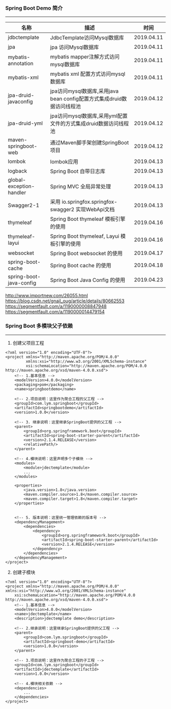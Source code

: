 ### Spring Boot Demo 简介
---
名称 | 描述 | 时间
-- | -- | --
jdbctemplate | JdbcTemplate访问Mysql数据库 | 2019.04.11
jpa | jpa 访问Mysql数据库 | 2019.04.11
mybatis-annotation | mybatis mapper注解方式访问mysql数据库 | 2019.04.11
mybatis-xml | mybatis xml 配置方式访问mysql数据库 | 2019.04.11
jpa-druid-javaconfig | jpa访问mysql数据库,采用java bean config配置方式集成druid数据访问线程池 | 2019.04.12
jpa-druid-yml | jpa访问mysql数据库,采用yml配置文件的方式集成druid数据访问线程池 | 2019.04.12
maven-springboot-web | 通过Maven脚手架创建SpringBoot项目 | 2019.04.12
lombok | lombok应用 | 2019.04.13
logback | Spring Boot 自带日志库 | 2019.04.13
global-exception-handler | Spring MVC 全局异常处理 | 2019.04.13
Swagger2-1 | 采用 io.springfox.springfox-swagger2 实现WebApi文档 | 2019.04.13
thymeleaf | Spring Boot thymeleaf 模板引擎的使用 | 2019.04.16
thymeleaf-layui | Spring Boot thymeleaf, Layui 模板引擎的使用 | 2019.04.16
websocket | Spring Boot websocket 的使用 | 2019.04.17
spring-boot-cache | Spring Boot cache 的使用 | 2019.04.18
spring-boot-java-config | Spring Boot Java Config 的使用 | 2019.04.23

http://www.importnew.com/26055.html
https://blog.csdn.net/gnail_oug/article/details/80662553
https://segmentfault.com/a/1190000008847948
https://segmentfault.com/a/1190000014479154


### Spring Boot 多模块父子依赖
---
1. 创建父项目工程
```
<?xml version="1.0" encoding="UTF-8"?>
<project xmlns="http://maven.apache.org/POM/4.0.0"
         xmlns:xsi="http://www.w3.org/2001/XMLSchema-instance"
         xsi:schemaLocation="http://maven.apache.org/POM/4.0.0 http://maven.apache.org/xsd/maven-4.0.0.xsd">
    <!-- 1.基本信息 -->
    <modelVersion>4.0.0</modelVersion>
    <packaging>pom</packaging>
    <name>springbootdemo</name>

    <!-- 2.项目说明：这里作为聚合工程的父工程 -->
    <groupId>com.lym.springboot</groupId>
    <artifactId>springbootdemo</artifactId>
    <version>1.0.0</version>

    <!-- 3. 继承说明：这里继承SpringBoot提供的父工程 -->
    <parent>
        <groupId>org.springframework.boot</groupId>
        <artifactId>spring-boot-starter-parent</artifactId>
        <version>2.1.4.RELEASE</version>
        <relativePath/>
    </parent>

    <!-- 4.模块说明：这里声明多个子模块 -->
    <modules>
        <module>jdectemplate</module>
        ...
    </modules>

    <properties>
        <java.version>1.8</java.version>
        <maven.compiler.source>1.8</maven.compiler.source>
        <maven.compiler.target>1.8</maven.compiler.target>
    </properties>


    <!-- 5. 版本说明：这里统一管理依赖的版本号 -->
    <dependencyManagement>
        <dependencies>
            <dependency>
                <groupId>org.springframework.boot</groupId>
                <artifactId>spring-boot-starter-parent</artifactId>
                <version>2.1.4.RELEASE</version>
            </dependency>
        </dependencies>
    </dependencyManagement>
</project>
```
2. 创建子模块
```
<?xml version="1.0" encoding="UTF-8"?>
<project xmlns="http://maven.apache.org/POM/4.0.0" xmlns:xsi="http://www.w3.org/2001/XMLSchema-instance"
	xsi:schemaLocation="http://maven.apache.org/POM/4.0.0 http://maven.apache.org/xsd/maven-4.0.0.xsd">
	<!-- 1.基本信息 -->
	<modelVersion>4.0.0</modelVersion>
	<name>jdectemplate</name>
	<description>jdectemplate demo</description>

	<!-- 2.继承说明：这里继承SpringBoot提供的父工程 -->
	<parent>
		<groupId>com.lym.springboot</groupId>
		<artifactId>springboot-demo</artifactId>
		<version>1.0.0</version>
	</parent>

	<!-- 3.项目说明：这里作为聚合工程的子工程 -->
	<groupId>com.lym.springboot</groupId>
	<artifactId>jdectemplate</artifactId>
	<version>1.0.0</version>

	<!-- 4.模块相关依赖 -->
	<dependencies>
        ...
	</dependencies>
</project>

```